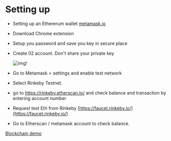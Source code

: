 # Setting up

* Setting up an Ethererum wallet [metamask.io](metamask.io)

* Download Chrome extension 

* Setup you password and save you key in secure place

* Create 02 account. Don't share your private key

  ![img](file:///C:/Users/shaikh/AppData/Local/Temp/SNAGHTML887a7ce.PNG)!

* Go to Metamask > settings and enable test network 

* Select Rinkeby Testnet. 

* go to https://rinkeby.etherscan.io/ and check balance and transaction by entering account number

* Request test Eth from Rinkeby [https://faucet.rinkeby.io/](https://faucet.rinkeby.io/)

* Go to Etherscan / metamask account to check balance. 

  

[^ References]: 

[Blockchain demo ](https://andersbrownworth.com/blockchain/)


